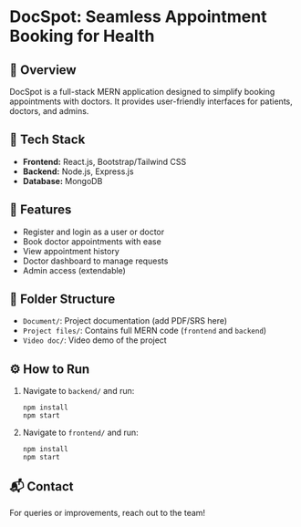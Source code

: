 # DocSpot: Seamless Appointment Booking for Health

## 📌 Overview
DocSpot is a full-stack MERN application designed to simplify booking appointments with doctors. It provides user-friendly interfaces for patients, doctors, and admins.

## 🚀 Tech Stack
- **Frontend:** React.js, Bootstrap/Tailwind CSS
- **Backend:** Node.js, Express.js
- **Database:** MongoDB

## 🧩 Features
- Register and login as a user or doctor
- Book doctor appointments with ease
- View appointment history
- Doctor dashboard to manage requests
- Admin access (extendable)

## 📂 Folder Structure
- `Document/`: Project documentation (add PDF/SRS here)
- `Project files/`: Contains full MERN code (`frontend` and `backend`)
- `Video doc/`: Video demo of the project

## ⚙️ How to Run
1. Navigate to `backend/` and run:
   ```
   npm install
   npm start
   ```
2. Navigate to `frontend/` and run:
   ```
   npm install
   npm start
   ```

## 📬 Contact
For queries or improvements, reach out to the team!

